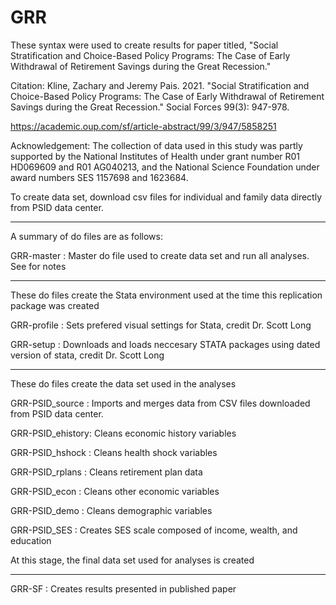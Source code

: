 # GRR

These syntax were used to create results for paper titled, "Social Stratification and Choice-Based Policy Programs: The Case of Early Withdrawal of Retirement Savings during the Great Recession." 

Citation: Kline, Zachary and Jeremy Pais. 2021. "Social Stratification and Choice-Based Policy Programs: The Case of Early Withdrawal of Retirement Savings during the Great Recession." Social Forces 99(3): 947-978.

https://academic.oup.com/sf/article-abstract/99/3/947/5858251

Acknowledgement: The collection of data used in this study was partly supported by the National Institutes of Health under grant number R01 HD069609 and R01 AG040213, and the National Science Foundation under award numbers SES 1157698 and 1623684.

To create data set, download csv files for individual and family data directly from PSID data center.

_______________________________________________________

A summary of do files are as follows:

GRR-master : Master do file used to create data set and run all analyses. See for notes

________________________________________________________________________

These do files create the Stata environment used at the time this replication package was created

GRR-profile : Sets prefered visual settings for Stata, credit Dr. Scott Long

GRR-setup : Downloads and loads neccesary STATA packages using dated version of stata, credit Dr. Scott Long

______________________________________________________________________

These do files create the data set used in the analyses

GRR-PSID_source : Imports and merges data from CSV files downloaded from PSID data center.

GRR-PSID_ehistory: Cleans economic history variables

GRR-PSID_hshock : Cleans health shock variables

GRR-PSID_rplans : Cleans retirement plan data

GRR-PSID_econ : Cleans other economic variables

GRR-PSID_demo : Cleans demographic variables

GRR-PSID_SES : Creates SES scale composed of income, wealth, and education

At this stage, the final data set used for analyses is created

________________________________________________________________________________

GRR-SF : Creates results presented in published paper
